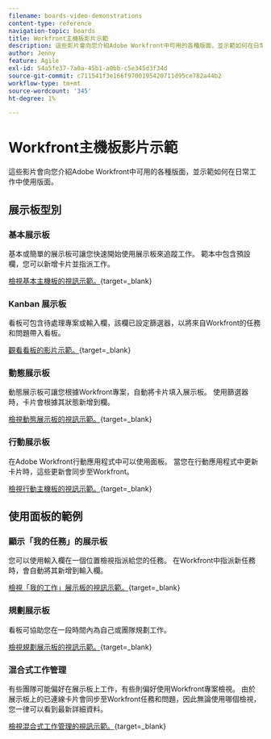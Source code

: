 ```yaml
---
filename: boards-video-demonstrations
content-type: reference
navigation-topic: boards
title: Workfront主機板影片示範
description: 這些影片會向您介紹Adobe Workfront中可用的各種版面，並示範如何在日常工作中使用版面。
author: Jenny
feature: Agile
exl-id: 54a5fe37-7a0a-45b1-a0bb-c5e345d3f34d
source-git-commit: c711541f3e166f9700195420711d95ce782a44b2
workflow-type: tm+mt
source-wordcount: '345'
ht-degree: 1%

---
```


# Workfront主機板影片示範

<!--Audited: 12/2023-->

這些影片會向您介紹Adobe Workfront中可用的各種版面，並示範如何在日常工作中使用版面。

## 展示板型別

### 基本展示板

基本或簡單的展示板可讓您快速開始使用展示板來追蹤工作。 範本中包含預設欄，您可以新增卡片並指派工作。

[檢視基本主機板的視訊示範。](https://video.tv.adobe.com/v/3416382/){target=_blank}

### Kanban 展示板

看板可包含待處理專案或輸入欄，該欄已設定篩選器，以將來自Workfront的任務和問題帶入看板。

[觀看看板的影片示範。](https://video.tv.adobe.com/v/3416383/){target=_blank}

### 動態展示板

動態展示板可讓您根據Workfront專案，自動將卡片填入展示板。 使用篩選器時，卡片會根據其狀態新增到欄。

[檢視動態展示板的視訊示範。](https://video.tv.adobe.com/v/3422404/){target=_blank}

### 行動展示板

在Adobe Workfront行動應用程式中可以使用面板。 當您在行動應用程式中更新卡片時，這些更新會同步至Workfront。

[檢視行動主機板的視訊示範。](https://video.tv.adobe.com/v/3416379/){target=_blank}

## 使用面板的範例

### 顯示「我的任務」的展示板

您可以使用輸入欄在一個位置檢視指派給您的任務。 在Workfront中指派新任務時，會自動將其新增到輸入欄。

[檢視「我的工作」展示板的視訊示範。](https://video.tv.adobe.com/v/3416378/){target=_blank}

### 規劃展示板

看板可協助您在一段時間內為自己或團隊規劃工作。

[檢視規劃展示板的視訊示範。](https://video.tv.adobe.com/v/3416380/){target=_blank}

### 混合式工作管理

有些團隊可能偏好在展示板上工作，有些則偏好使用Workfront專案檢視。 由於展示板上的已連線卡片會同步至Workfront任務和問題，因此無論使用哪個檢視，您一律可以看到最新詳細資料。

[檢視混合式工作管理的視訊示範。](https://video.tv.adobe.com/v/3416381/){target=_blank}
